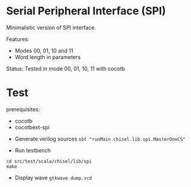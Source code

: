 # Serial Peripheral Interface (SPI)

Minimalistic version of SPI interface.

Features:
- Modes 00, 01, 10 and 11
- Word length in parameters

Status: Tested in mode 00, 01, 10, 11 with cocotb

# Test

prerequisites:
- cocotb
- cocotbext-spi

* Generate verilog sources
```sbt "runMain chisel.lib.spi.MasterOneCS"```

* Run testbench
```
cd src/test/scala/chisel/lib/spi
make
```

* Display wave
```gtkwave dump.vcd```
